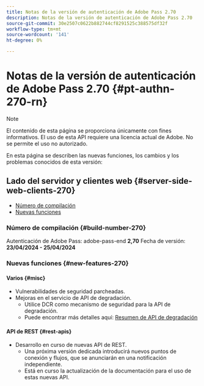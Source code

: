 ```yaml
---
title: Notas de la versión de autenticación de Adobe Pass 2.70
description: Notas de la versión de autenticación de Adobe Pass 2.70
source-git-commit: 30e2507c0622b882744cf8291525c388575df32f
workflow-type: tm+mt
source-wordcount: '141'
ht-degree: 0%

---
```


# Notas de la versión de autenticación de Adobe Pass 2.70 {#pt-authn-270-rn}

>[!NOTE]
>
>El contenido de esta página se proporciona únicamente con fines informativos. El uso de esta API requiere una licencia actual de Adobe. No se permite el uso no autorizado.

En esta página se describen las nuevas funciones, los cambios y los problemas conocidos de esta versión:

## Lado del servidor y clientes web {#server-side-web-clients-270}

* [Número de compilación](#build-number-270)
* [Nuevas funciones](#new-features-270)

### Número de compilación {#build-number-270}

Autenticación de Adobe Pass: adobe-pass-end **2,70**
Fecha de versión: **23/04/2024 - 25/04/2024**

### Nuevas funciones {#new-features-270}

#### Varios {#misc}

* Vulnerabilidades de seguridad parcheadas.
* Mejoras en el servicio de API de degradación.
   * Utilice DCR como mecanismo de seguridad para la API de degradación.
   * Puede encontrar más detalles aquí: [Resumen de API de degradación](degradation-api-overview.md)

#### API de REST {#rest-apis}

* Desarrollo en curso de nuevas API de REST.
   * Una próxima versión dedicada introducirá nuevos puntos de conexión y flujos, que se anunciarán en una notificación independiente.
   * Está en curso la actualización de la documentación para el uso de estas nuevas API.

